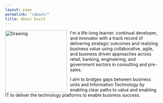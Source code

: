 ```yaml
---
layout: page
permalink: "/about/"
title: About David
---
```

<img src="/uploads/2017/10/04/Dec 2016 Profile Pic-1.jpg" alt="Drawing" style="width: 200px; margin-right: 10px; float: left;"/>
I'm a life-long learner. continual developer, and innovator with a track record of delivering strategic outcomes and realizing business value using collaborative, agile, and business driven approaches across retail, banking, engineering, and government sectors in consulting and pre-sales.

I aim to bridges gaps between business units and Information Technology by enabling clear paths to value and enabling IT to deliver the technology platforms to enable business success.